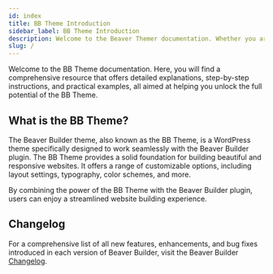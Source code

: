 ```yaml
---
id: index
title: BB Theme Introduction
sidebar_label: BB Theme Introduction
description: Welcome to the Beaver Themer documentation. Whether you are new to The BB Theme or an experienced user, this documentation offers a wealth of information and guidance.
slug: /
---
```


<head>
  <body className="introduction-article" />
</head>

Welcome to the BB Theme documentation. Here, you will find a comprehensive resource that offers detailed explanations, step-by-step instructions, and practical examples, all aimed at helping you unlock the full potential of the BB Theme.

## What is the BB Theme?

The Beaver Builder theme, also known as the BB Theme, is a WordPress theme specifically designed to work seamlessly with the Beaver Builder plugin. The BB Theme provides a solid foundation for building beautiful and responsive websites. It offers a range of customizable options, including layout settings, typography, color schemes, and more.

By combining the power of the BB Theme with the Beaver Builder plugin, users can enjoy a streamlined website building experience.

<!-- ## What's New

The [About this Release](about-release.md) article offers an overview and insight into the recent enhancements introduced in the current stable version of the BB Theme. -->

## Changelog

For a comprehensive list of all new features, enhancements, and bug fixes introduced in each version of Beaver Builder, visit the Beaver Builder [Changelog](https://www.wpbeaverbuilder.com/change-logs/#change-logs-2).​
